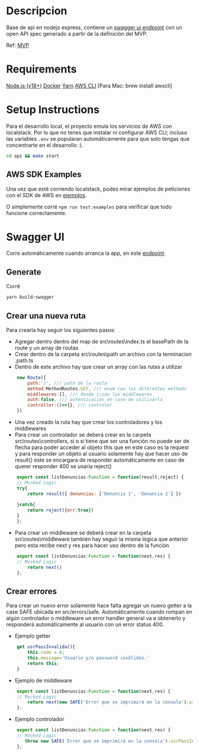# Descripcion

Base de api en nodejs express, contiene un [swagger ui endpoint](http://localhost:3000/api-docs) con un open API spec generado a partir de la definición del MVP.

Ref: [MVP](https://docs.google.com/document/d/11F_YE7d1th6ORO_AVKZn9idoiMjSzepwSYcMBZONDt8)

# Requirements

[Node.js (v18+)](https://nodejs.org/en/download)
[Docker](https://www.docker.com/products/docker-desktop/)
[Yarn](https://yarnpkg.com/getting-started/install)
[AWS CLI](https://docs.aws.amazon.com/cli/latest/userguide/getting-started-install.html) [Para Mac: brew install awscli]

# Setup Instructions

Para el desarrollo local, el proyecto emula los servicios de AWS con localstack. Por lo que no tenes que instalar ni configurar AWS CLI; incluso las variables `.env` se popularan automáticamente para que solo tengas que concentrarte en el desarrollo :).

```bash
cd api && make start
```

## AWS SDK Examples

Una vez que esté corriendo localstack, podes mirar ejemplos de peticiones con el SDK de AWS en [ejemplos](examples/index.js).

O simplemente corré `npm run test:examples` para verificar que todo funcione correctamente.

# Swagger UI

Corre automáticamente cuando arranca la app, en este [endpoint](http://localhost:3000/api-docs).

## Generate

Corré

```bash
yarn build:swagger
```
## Crear una nueva ruta

Para crearla hay seguir los siguientes pasos:

- Agregar dentro dentro del map de src\routes\index.ts el basePath de la route y un array de routas
- Crear dentro de la carpeta src\routes\path un archivo con la terminacion .path.ts
- Dentro de este archivo hay que crear un array con las rutas a utilizar 
```js
    new Route({
        path:'/', /// path de la routa
        method:MethodRoutes.GET, /// enum con los diferentes methods
        middlewares:[], /// donde irian los middlewares
        auth:false, /// autenticación en caso de utilizarla 
        controller:()=>{}, /// controler
    })
```
- Una vez creado la ruta hay que crear los controladores y los middlewares
- Para crear un controlador se deberá crear en la carpeta src\routes\controllers, si o si tiene que ser una función no puede ser de flecha para poder acceder al objeto this que en este caso es la request y para responder un objeto al usuario solamente hay que hacer uso de result() este se encargara de responder automáticamente en caso de querer responder 400 se usaría reject() 
```js
    export const listDenuncias:Function = function(result,reject) {
    // Mocked Logic
    try{
        return result({ denuncias: ['Denuncia 1', 'Denuncia 2'] })
        
    }catch{
        return reject({err:true})
    }
    };
```
- Para crear un middleware se deberá crear en la carpeta src\routes\middleware también hay seguir la misma lógica que anterior pero esta recibe next y res para hacer uso dentro de la función

```js
    export const listDenuncias:Function = function(next,res) {
    // Mocked Logic
        return next()
    };
```


## Crear errores

Para crear un nuevo error solamente hace falta agregar un nuevo getter a la case SAFE ubicada en src/errors/safe. Automáticamente cuando rompan en algún controlador o middleware un error handler general va a obtenerlo y responderá automáticamente al usuario con un error status 400.

- Ejemplo getter
```js
    get usrPassInvalida(){
        this.code = 6;
        this.message='Usuario y/o password inválidos.'
        return this;
    }
```
- Ejemplo de middleware
```js
    export const listDenuncias:Function = function(next,res) {
    // Mocked Logic
        return next(new SAFE('Error que se imprimirá en la consola').usrPassInvalida);
    };
```
- Ejemplo controlador
```js
    export const listDenuncias:Function = function(next,res) {
    // Mocked Logic
       throw new SAFE('Error que se imprimirá en la consola').usrPassInvalida
    };
```